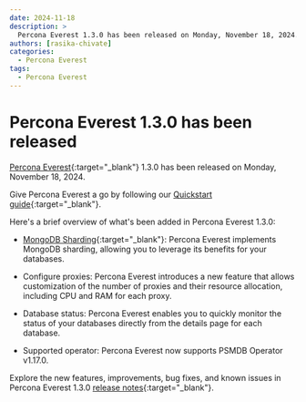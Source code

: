 ```yaml
---
date: 2024-11-18
description: >
  Percona Everest 1.3.0 has been released on Monday, November 18, 2024.
authors: [rasika-chivate]
categories:
  - Percona Everest
tags:
  - Percona Everest
---
```


# Percona Everest 1.3.0 has been released

<!-- more -->

[Percona Everest](https://docs.percona.com/everest/index.html){:target="_blank"} 1.3.0 has been released on Monday, November 18, 2024. 

Give Percona Everest a go by following our [Quickstart guide](https://docs.percona.com/everest/quickstart-guide/quick-install.html){:target="_blank"}.


Here's a brief overview of what's been added in Percona Everest 1.3.0:

- [MongoDB Sharding](https://docs.percona.com/everest/use/mongo_sharding.html){:target="_blank"}: Percona Everest implements MongoDB sharding, allowing you to leverage its benefits for your databases.

- Configure proxies: Percona Everest introduces a new feature that allows customization of the number of proxies and their resource allocation, including CPU and RAM for each proxy.

- Database status: Percona Everest enables you to quickly monitor the status of your databases directly from the details page for each database.

- Supported operator: Percona Everest now supports PSMDB Operator v1.17.0.

Explore the new features, improvements, bug fixes, and known issues in Percona Everest 1.3.0 [release notes](https://docs.percona.com/everest/release-notes/Percona-Everest-1.3.0-%282024-11-18%29.html){:target="_blank"}.




